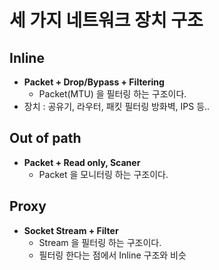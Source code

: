 # 세 가지 네트워크 장치 구조

## Inline

* **Packet + Drop/Bypass + Filtering**
  * Packet(MTU) 을 필터링 하는 구조이다.&#x20;
* 장치 :  공유기, 라우터, 패킷 필터링 방화벽, IPS 등..

## Out of path

* **Packet + Read only, Scaner**
  * Packet 을 모니터링 하는 구조이다.&#x20;

## Proxy

* **Socket Stream + Filter**&#x20;
  * Stream 을 필터링 하는 구조이다.&#x20;
  * 필터링 한다는 점에서 Inline 구조와 비슷
